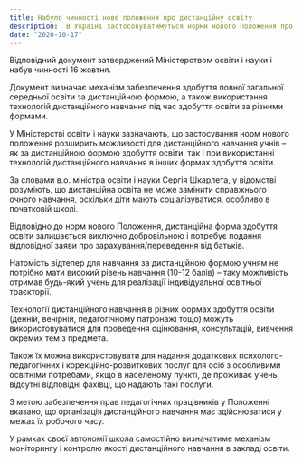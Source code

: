 ```yaml
---
title: Набуло чинності нове положення про дистанційну освіту
description:  В Україні застосовуватимуться норми нового Положення про дистанційну форму здобуття повної загальної середньої освіти.
date: "2020-10-17"
---
```


Відповідний документ затверджений Міністерством освіти і науки і набув чинності 16 жовтня.

Документ визначає механізм забезпечення здобуття повної загальної середньої освіти за дистанційною формою, а також використання технологій дистанційного навчання під час здобуття освіти за різними формами.

У Міністерстві освіти і науки зазначають, що застосування норм нового положення розширить можливості для дистанційного навчання учнів – як за дистанційною формою здобуття освіти, так і при використанні технологій дистанційного навчання в інших формах здобуття освіти.

За словами в.о. міністра освіти і науки Сергія Шкарлета, у відомстві розуміють, що дистанційна освіта не може замінити справжнього очного навчання, оскільки діти мають соціалізуватися, особливо в початковій школі. 

Відповідно до норм нового Положення, дистанційна форма здобуття освіти залишається виключно добровільною і потребує подання відповідної заяви про зарахування/переведення від батьків.

Натомість відтепер для навчання за дистанційною формою учням не потрібно мати високий рівень навчання (10-12 балів) – таку можливість отримав будь-який учень для реалізації індивідуальної освітньої траєкторії.

Технології дистанційного навчання в різних формах здобуття освіти (денній, вечірній, педагогічному патронажі тощо) можуть використовуватися для проведення оцінювання, консультацій, вивчення окремих тем з предмета.

Також їх можна використовувати для надання додаткових психолого-педагогічних і корекційно-розвиткових послуг для осіб з особливими освітніми потребами, якщо в населеному пункті, де проживає учень, відсутні відповідні фахівці, що надають такі послуги.

З метою забезпечення прав педагогічних працівників у Положенні вказано, що організація дистанційного навчання має здійснюватися у межах їх робочого часу.

У рамках своєї автономії школа самостійно визначатиме механізм моніторингу і контролю якості дистанційного навчання в закладі освіти.

